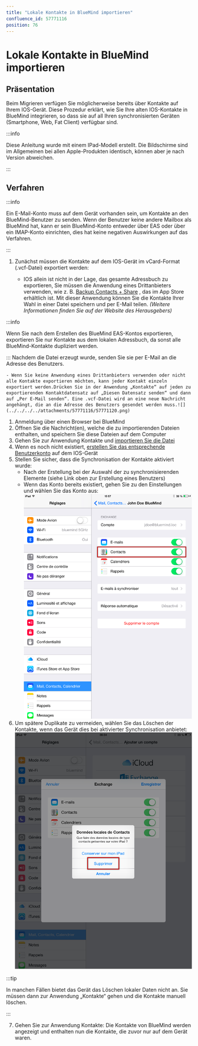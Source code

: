```yaml
---
title: "Lokale Kontakte in BlueMind importieren"
confluence_id: 57771116
position: 76
---
```

# Lokale Kontakte in BlueMind importieren


## Präsentation

Beim Migrieren verfügen Sie möglicherweise bereits über Kontakte auf Ihrem IOS-Gerät. Diese Prozedur erklärt, wie Sie Ihre alten IOS-Kontakte in BlueMind integrieren, so dass sie auf all Ihren synchronisierten Geräten (Smartphone, Web, Fat Client) verfügbar sind.


:::info

Diese Anleitung wurde mit einem IPad-Modell erstellt. Die Bildschirme sind im Allgemeinen bei allen Apple-Produkten identisch, können aber je nach Version abweichen.

:::

## Verfahren


:::info

Ein E-Mail-Konto muss auf dem Gerät vorhanden sein, um Kontakte an den BlueMind-Benutzer zu senden. Wenn der Benutzer keine andere Mailbox als BlueMind hat, kann er sein BlueMind-Konto entweder über EAS oder über ein IMAP-Konto einrichten, dies hat keine negativen Auswirkungen auf das Verfahren.

:::

1. Zunächst müssen die Kontakte auf dem IOS-Gerät im vCard-Format (.vcf-Datei) exportiert werden:


    - IOS allein ist nicht in der Lage, das gesamte Adressbuch zu exportieren, Sie müssen die Anwendung eines Drittanbieters verwenden, wie z. B. [Backup Contacts + Share](https://itunes.apple.com/us/app/backup-contacts-+-share/id486537944?mt=8&ign-mpt=uo%3D4) , das im App Store erhältlich ist.
Mit dieser Anwendung können Sie die Kontakte Ihrer Wahl in einer Datei speichern und per E-Mail teilen. *(Weitere Informationen finden Sie auf der Website des Herausgebers)*


:::info

Wenn Sie nach dem Erstellen des BlueMind EAS-Kontos exportieren, exportieren Sie nur Kontakte aus dem lokalen Adressbuch, da sonst alle BlueMind-Kontakte dupliziert werden.

:::
Nachdem die Datei erzeugt wurde, senden Sie sie per E-Mail an die Adresse des Benutzers.


    - Wenn Sie keine Anwendung eines Drittanbieters verwenden oder nicht alle Kontakte exportieren möchten, kann jeder Kontakt einzeln exportiert werden.Drücken Sie in der Anwendung „Kontakte“ auf jeden zu exportierenden Kontaktdatensatz auf „Diesen Datensatz senden“ und dann auf „Per E-Mail senden“. Eine .vcf-Datei wird an eine neue Nachricht angehängt, die an die Adresse des Benutzers gesendet werden muss.![](../../../../attachments/57771116/57771120.png)
1. Anmeldung über einen Browser bei BlueMind
2. Öffnen Sie die Nachricht(en), welche die zu importierenden Dateien enthalten, und speichern Sie diese Dateien auf dem Computer
3. Gehen Sie zur Anwendung Kontakte und [importieren Sie die Datei](/old/Guide_de_l_utilisateur/Les_contacts/)
4. Wenn es noch nicht existiert, [erstellen Sie das entsprechende Benutzerkonto](/old/Guide_de_l_utilisateur/Configuration_des_peripheriques_mobiles/Synchronisation_avec_iOS/) auf dem IOS-Gerät
5. Stellen Sie sicher, dass die Synchronisation der Kontakte aktiviert wurde: 
    - Nach der Erstellung bei der Auswahl der zu synchronisierenden Elemente (siehe Link oben zur Erstellung eines Benutzers)
    - Wenn das Konto bereits existiert, gehen Sie zu den Einstellungen und wählen Sie das Konto aus:![](../../../../attachments/57771116/57771122.png)
6. Um spätere Duplikate zu vermeiden, wählen Sie das Löschen der Kontakte, wenn das Gerät dies bei aktivierter Synchronisation anbietet:
![](../../../../attachments/57771116/57771118.png)


:::tip

In manchen Fällen bietet das Gerät das Löschen lokaler Daten nicht an. Sie müssen dann zur Anwendung „Kontakte“ gehen und die Kontakte manuell löschen.

:::

7. Gehen Sie zur Anwendung Kontakte: Die Kontakte von BlueMind werden angezeigt und enthalten nun die Kontakte, die zuvor nur auf dem Gerät waren.


